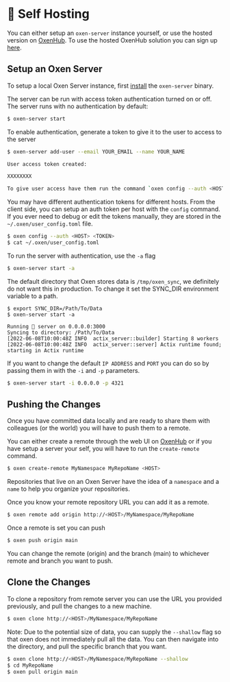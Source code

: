 # 🐂 Self Hosting

You can either setup an `oxen-server` instance yourself, or use the hosted version on [OxenHub](https://oxen.ai). To use the hosted OxenHub solution you can sign up [here](https://oxen.ai/register).

## Setup an Oxen Server

To setup a local Oxen Server instance, first [install](Installation.md) the `oxen-server` binary.

The server can be run with access token authentication turned on or off. The server runs with no authentication by default:

```bash
$ oxen-server start
```

To enable authentication, generate a token to give it to the user to access to the server

```bash
$ oxen-server add-user --email YOUR_EMAIL --name YOUR_NAME

User access token created:

XXXXXXXX

To give user access have them run the command `oxen config --auth <HOST> <TOKEN>`
```

You may have different authentication tokens for different hosts. From the client side, you can setup an auth token per host with the `config` command. If you ever need to debug or edit the tokens manually, they are stored in the `~/.oxen/user_config.toml` file.

```bash
$ oxen config --auth <HOST> <TOKEN>
$ cat ~/.oxen/user_config.toml
```

To run the server with authentication, use the `-a` flag

```bash
$ oxen-server start -a
```

The default directory that Oxen stores data is `/tmp/oxen_sync`, we definitely do not want this in production. To change it set the SYNC_DIR environment variable to a path.

```
$ export SYNC_DIR=/Path/To/Data
$ oxen-server start -a

Running 🐂 server on 0.0.0.0:3000
Syncing to directory: /Path/To/Data
[2022-06-08T10:00:48Z INFO  actix_server::builder] Starting 8 workers
[2022-06-08T10:00:48Z INFO  actix_server::server] Actix runtime found; starting in Actix runtime
```

If you want to change the default `IP ADDRESS` and `PORT` you can do so by passing them in with the `-i` and `-p` parameters.

```bash
$ oxen-server start -i 0.0.0.0 -p 4321
```

## Pushing the Changes

Once you have committed data locally and are ready to share them with colleagues (or the world) you will have to push them to a remote.

You can either create a remote through the web UI on [OxenHub](https://oxen.ai) or if you have setup a server your self, you will have to run the `create-remote` command.

```bash
$ oxen create-remote MyNamespace MyRepoName <HOST>
```

Repositories that live on an Oxen Server have the idea of a `namespace` and a `name` to help you organize your repositories.

Once you know your remote repository URL you can add it as a remote.

```bash
$ oxen remote add origin http://<HOST>/MyNamespace/MyRepoName
```

Once a remote is set you can push

```bash
$ oxen push origin main
```

You can change the remote (origin) and the branch (main) to whichever remote and branch you want to push.

## Clone the Changes

To clone a repository from remote server you can use the URL you provided previously, and pull the changes to a new machine.

```bash
$ oxen clone http://<HOST>/MyNamespace/MyRepoName
```

Note: Due to the potential size of data, you can supply the `--shallow` flag so that oxen does not immediately pull all the data. You can then navigate into the directory, and pull the specific branch that you want.

```bash
$ oxen clone http://<HOST>/MyNamespace/MyRepoName --shallow
$ cd MyRepoName
$ oxen pull origin main
```
